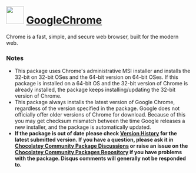# <img src="https://cdn.jsdelivr.net/gh/chocolatey-community/chocolatey-packages-template@a29fa0531b6152c89cbad2843f0542102d85f375/icons/chrome.svg" width="48" height="48"/> [GoogleChrome](https://chocolatey.org/packages/GoogleChrome)


Chrome is a fast, simple, and secure web browser, built for the modern web.

### Notes

- This package uses Chrome's administrative MSI installer and installs the 32-bit on 32-bit OSes and the 64-bit version on 64-bit OSes. If this package is installed on a 64-bit OS and the 32-bit version of Chrome is already installed, the package keeps installing/updating the 32-bit version of Chrome.
- This package always installs the latest version of Google Chrome, regardless of the version specified in the package. Google does not officially offer older versions of Chrome for download. Because of this you may get checksum mismatch between the time Google releases a new installer, and the package is automatically updated.
- **If the package is out of date please check [Version History](#versionhistory) for the latest submitted version. If you have a question, please ask it in [Chocolatey Community Package Discussions](https://github.com/chocolatey-community/chocolatey-packages/discussions) or raise an issue on the [Chocolatey Community Packages Repository](https://github.com/chocolatey-community/chocolatey-packages/issues) if you have problems with the package. Disqus comments will generally not be responded to.**
